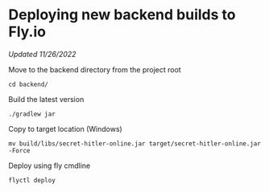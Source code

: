 # Deploying new backend builds to Fly.io
*Updated 11/26/2022*

Move to the backend directory from the project root
```
cd backend/
```

Build the latest version
```
./gradlew jar
```

Copy to target location (Windows)
```
mv build/libs/secret-hitler-online.jar target/secret-hitler-online.jar -Force
```

Deploy using fly cmdline
```
flyctl deploy
```